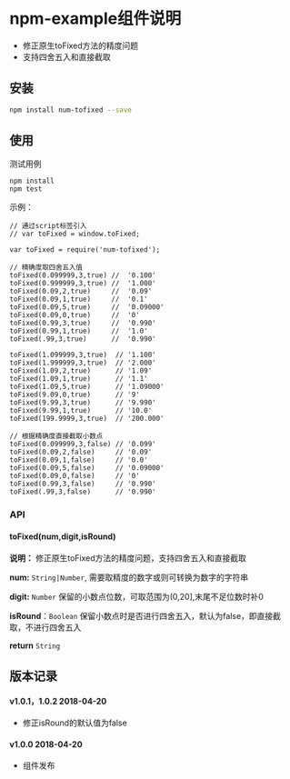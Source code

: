# npm-example组件说明

- 修正原生toFixed方法的精度问题
- 支持四舍五入和直接截取

## 安装

```sh
npm install num-tofixed --save
```

## 使用

测试用例
```
npm install
npm test
```

示例：
```
// 通过script标签引入
// var toFixed = window.toFixed;

var toFixed = require('num-tofixed');

// 精确度取四舍五入值
toFixed(0.099999,3,true) //  '0.100'
toFixed(0.999999,3,true) //  '1.000'
toFixed(0.09,2,true)     //  '0.09'
toFixed(0.09,1,true)     //  '0.1'
toFixed(0.09,5,true)     //  '0.09000'
toFixed(0.09,0,true)     //  '0'
toFixed(0.99,3,true)     //  '0.990'
toFixed(0.99,1,true)     //  '1.0'
toFixed(.99,3,true)      //  '0.990'

toFixed(1.099999,3,true)  // '1.100'
toFixed(1.999999,3,true)  // '2.000'
toFixed(1.09,2,true)      // '1.09'
toFixed(1.09,1,true)      // '1.1'
toFixed(1.09,5,true)      // '1.09000'
toFixed(9.09,0,true)      // '9'
toFixed(9.99,3,true)      // '9.990'
toFixed(9.99,1,true)      // '10.0'
toFixed(199.9999,3,true)  // '200.000'

// 根据精确度直接截取小数点
toFixed(0.099999,3,false) // '0.099'
toFixed(0.09,2,false)     // '0.09'
toFixed(0.09,1,false)     // '0.0'
toFixed(0.09,5,false)     // '0.09000'
toFixed(0.09,0,false)     // '0'
toFixed(0.99,3,false)     // '0.990'
toFixed(.99,3,false)      // '0.990'
```

### API

#### toFixed(num,digit,isRound)

**说明：** 修正原生toFixed方法的精度问题，支持四舍五入和直接截取

**num:** `String|Number`, 需要取精度的数字或则可转换为数字的字符串

**digit:** `Number` 保留的小数点位数，可取范围为(0,20],末尾不足位数时补0

**isRound**：`Boolean` 保留小数点时是否进行四舍五入，默认为false，即直接截取，不进行四舍五入

**return** `String`

## 版本记录

#### v1.0.1，1.0.2 2018-04-20
- 修正isRound的默认值为false

#### v1.0.0 2018-04-20

- 组件发布
